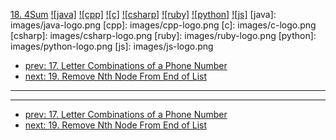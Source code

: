 [18. 4Sum](https://leetcode.com/problems/4sum/)
[![java]](https://github.com/leetcode-study-group/leetcode-java-solutions/blob/master/018-4sum.md)
[![cpp]](https://github.com/leetcode-study-group/leetcode-cpp-solutions/blob/master/018-4sum.md)
[![c]](https://github.com/leetcode-study-group/leetcode-c-solutions/blob/master/018-4sum.md)
[![csharp]](https://github.com/leetcode-study-group/leetcode-csharp-solutions/blob/master/018-4sum.md)
[![ruby]](https://github.com/leetcode-study-group/leetcode-ruby-solutions/blob/master/018-4sum.md)
[![python]](https://github.com/leetcode-study-group/leetcode-python-solutions/blob/master/018-4sum.md)
[![js]](https://github.com/leetcode-study-group/leetcode-js-solutions/blob/master/018-4sum.md)
[java]: images/java-logo.png
[cpp]: images/cpp-logo.png
[c]: images/c-logo.png
[csharp]: images/csharp-logo.png
[ruby]: images/ruby-logo.png
[python]: images/python-logo.png
[js]: images/js-logo.png

- [prev: 17. Letter Combinations of a Phone Number](017-letter-combinations-of-a-phone-number.md)
- [next: 19. Remove Nth Node From End of List](019-remove-nth-node-from-end-of-list.md)

---


---

- [prev: 17. Letter Combinations of a Phone Number](017-letter-combinations-of-a-phone-number.md)
- [next: 19. Remove Nth Node From End of List](019-remove-nth-node-from-end-of-list.md)
